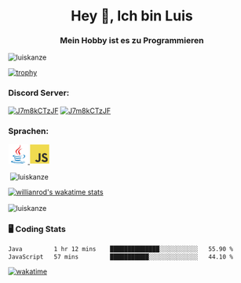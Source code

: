 <h1 align="center">Hey 👋, Ich bin Luis</h1>
<h3 align="center">Mein Hobby ist es zu Programmieren</h3>


<p align="left"> <img src="https://komarev.com/ghpvc/?username=luiskanze&label=Profile%20views&color=0e75b6&style=flat" alt="luiskanze" /> </p>

[![trophy](https://github-profile-trophy.vercel.app/?username=luiskanze&theme=onedark)](https://github.com/ryo-ma/github-profile-trophy)


<h3 align="left">Discord Server:</h3>
<p align="left">
<a href="https://discord.gg/J7m8kCTzJF" target="blank"><img align="center" src="https://raw.githubusercontent.com/rahuldkjain/github-profile-readme-generator/master/src/images/icons/Social/discord.svg" alt="J7m8kCTzJF" height="30" width="40" /></a>
  <a href="https://discord.gg/s2tGMtx9Xq" target="blank"><img align="center" src="https://raw.githubusercontent.com/rahuldkjain/github-profile-readme-generator/master/src/images/icons/Social/discord.svg" alt="J7m8kCTzJF" height="30" width="40" /></a>
</p>

<h3 align="left">Sprachen:</h3>
<p align="left"> <a href="https://www.java.com" target="_blank"> <img src="https://raw.githubusercontent.com/devicons/devicon/master/icons/java/java-original.svg" alt="java" width="40" height="40"/> </a> <a href="https://developer.mozilla.org/en-US/docs/Web/JavaScript" target="_blank"> <img src="https://raw.githubusercontent.com/devicons/devicon/master/icons/javascript/javascript-original.svg" alt="javascript" width="40" height="40"/> </a> </p>

<p>&nbsp;<img align="center" src="https://github-readme-stats.vercel.app/api?username=luiskanze&show_icons=true&locale=de&theme=tokyonight" alt="luiskanze" /></p>

[![willianrod's wakatime stats](https://github-readme-stats.vercel.app/api/wakatime?username=LuisKanze)](https://github.com/anuraghazra/github-readme-stats)


<p><img align="center" src="https://github-readme-streak-stats.herokuapp.com/?user=luiskanze&" alt="luiskanze" /></p>

### 🖥️ Coding Stats
<!--START_SECTION:waka-->
```text
Java         1 hr 12 mins    ██████████████░░░░░░░░░░░   55.90 % 
JavaScript   57 mins         ███████████░░░░░░░░░░░░░░   44.10 % 
```
<!--END_SECTION:waka-->
[![wakatime](https://wakatime.com/badge/user/3bb27139-bde3-41dd-888c-96d97966e645.svg)](https://wakatime.com/@3bb27139-bde3-41dd-888c-96d97966e645)

[discord]: https://discord.gg/YwzqTEeyx9
[discord]: https://discord.gg/s2tGMtx9Xq
